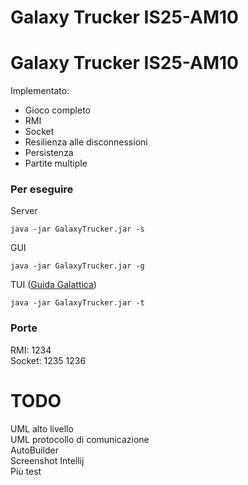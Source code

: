 # Galaxy Trucker IS25-AM10
# Galaxy Trucker IS25-AM10
Implementato:
- Gioco completo
- RMI
- Socket
- Resilienza alle disconnessioni
- Persistenza
- Partite multiple


### Per eseguire

Server
```
java -jar GalaxyTrucker.jar -s
```

GUI
```
java -jar GalaxyTrucker.jar -g
```

TUI ([Guida Galattica](guida_galattica.md))
```
java -jar GalaxyTrucker.jar -t
```


### Porte
RMI: 1234 <br/>
Socket: 1235 1236

# TODO
UML alto livello <br/>
UML protocollo di comunicazione <br/>
AutoBuilder <br/>
Screenshot Intellij <br/>
Più test
